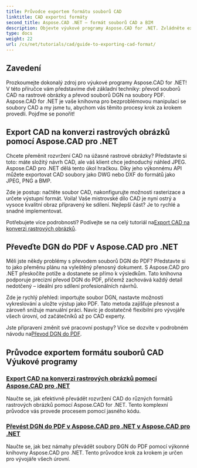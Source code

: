 ```yaml
---
title: Průvodce exportem formátu souborů CAD
linktitle: CAD exportní formáty
second_title: Aspose.CAD .NET – formát souborů CAD a BIM
description: Objevte výukové programy Aspose.CAD for .NET. Zvládněte export souborů CAD, převod CAD na rastrové obrázky a transformaci DGN do PDF bez námahy.
type: docs
weight: 22
url: /cs/net/tutorials/cad/guide-to-exporting-cad-format/
---
```

## Zavedení

Prozkoumejte dokonalý zdroj pro výukové programy Aspose.CAD for .NET! V této příručce vám představíme dvě základní techniky: převod souborů CAD na rastrové obrázky a převod souborů DGN na soubory PDF. Aspose.CAD for .NET je vaše knihovna pro bezproblémovou manipulaci se soubory CAD a my jsme tu, abychom vás těmito procesy krok za krokem provedli. Pojďme se ponořit!

## Export CAD na konverzi rastrových obrázků pomocí Aspose.CAD pro .NET  
Chcete přeměnit rozvržení CAD na úžasné rastrové obrázky? Představte si toto: máte složitý návrh CAD, ale váš klient chce jednoduchý náhled JPEG. Aspose.CAD pro .NET dělá tento úkol hračkou. Díky jeho výkonnému API můžete exportovat CAD soubory jako DWG nebo DXF do formátů jako JPEG, PNG a BMP.  

Zde je postup: načtěte soubor CAD, nakonfigurujte možnosti rasterizace a určete výstupní formát. Voila! Vaše mistrovské dílo CAD je nyní ostrý a vysoce kvalitní obraz připravený ke sdílení. Nejlepší část? Je to rychlé a snadné implementovat.  

 Potřebujete více podrobností? Podívejte se na celý tutoriál na[Export CAD na konverzi rastrových obrázků](./export-cad-to-raster-image-conversion/).  

## Převeďte DGN do PDF v Aspose.CAD pro .NET  
Měli jste někdy problémy s převodem souborů DGN do PDF? Představte si to jako přeměnu plánu na vyleštěný přenosný dokument. S Aspose.CAD pro .NET přeskočíte potíže a dostanete se přímo k výsledkům. Tato knihovna podporuje precizní převod DGN do PDF, přičemž zachovává každý detail nedotčený – ideální pro sdílení profesionálních návrhů.  

Zde je rychlý přehled: importujte soubor DGN, nastavte možnosti vykreslování a uložte výstup jako PDF. Tato metoda zajišťuje přesnost a zároveň snižuje manuální práci. Navíc je dostatečně flexibilní pro vývojáře všech úrovní, od začátečníků až po CAD experty.  

Jste připraveni změnit své pracovní postupy? Více se dozvíte v podrobném návodu na[Převod DGN do PDF](./convert-dgn-to-pdf/).  

## Průvodce exportem formátu souborů CAD Výukové programy
### [Export CAD na konverzi rastrových obrázků pomocí Aspose.CAD pro .NET](./export-cad-to-raster-image-conversion/)
Naučte se, jak efektivně převádět rozvržení CAD do různých formátů rastrových obrázků pomocí Aspose.CAD for .NET. Tento komplexní průvodce vás provede procesem pomocí jasného kódu.
### [Převést DGN do PDF v Aspose.CAD pro .NET v Aspose.CAD pro .NET](./convert-dgn-to-pdf/)
Naučte se, jak bez námahy převádět soubory DGN do PDF pomocí výkonné knihovny Aspose.CAD pro .NET. Tento průvodce krok za krokem je určen pro vývojáře všech úrovní.